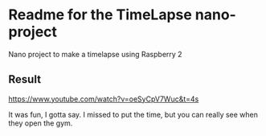 # Readme for the TimeLapse nano-project

Nano project to make a timelapse using Raspberry 2

## Result

https://www.youtube.com/watch?v=oeSyCpV7Wuc&t=4s

It was fun, I gotta say. I missed to put the time, but you can really see when they open the gym.
